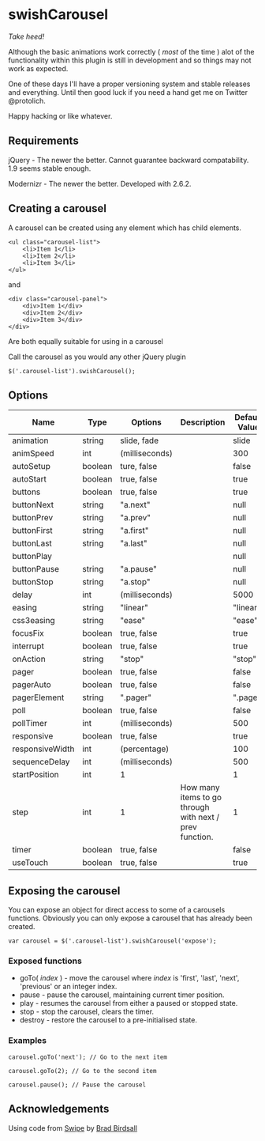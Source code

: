 # swishCarousel

_Take heed!_

Although the basic animations work correctly ( _most_ of the time ) alot of the functionality within this plugin is still in development and so things may not work as expected.

One of these days I'll have a proper versioning system and stable releases and everything. Until then good luck if you need a hand get me on Twitter @protolich.

Happy hacking or like whatever.

## Requirements

jQuery - The newer the better. Cannot guarantee backward compatability. 1.9 seems stable enough.

Modernizr - The newer the better. Developed with 2.6.2.

## Creating a carousel

A carousel can be created using any element which has child elements.

	<ul class="carousel-list">
		<li>Item 1</li>
		<li>Item 2</li>
		<li>Item 3</li>
	</ul>
	
and
	
	<div class="carousel-panel">
		<div>Item 1</div>
		<div>Item 2</div>
		<div>Item 3</div>
	</div>
	
Are both equally suitable for using in a carousel

Call the carousel as you would any other jQuery plugin

	$('.carousel-list').swishCarousel();

## Options

<table>
	<thead>
		<th>Name</th>
		<th>Type</th>
		<th>Options</th>
		<th>Description</th>
		<th>Default Value</th>
	</thead>
	<tr>
		<td>animation</td>
		<td>string</td>
		<td>slide, fade</td>
		<td></td>
		<td>slide</td>
	</tr>
	<tr>
		<td>animSpeed</td>
		<td>int</td>
		<td>(milliseconds)</td>
		<td></td>
		<td>300</td>
	</tr>
	<tr>
		<td>autoSetup</td>
		<td>boolean</td>
		<td>ture, false</td>
		<td></td>
		<td>false</td>
	</tr>
	<tr>
		<td>autoStart</td>
		<td>boolean</td>
		<td>true, false</td>
		<td></td>
		<td>true</td>
	</tr>
	<tr>
		<td>buttons</td>
		<td>boolean</td>
		<td>true, false</td>
		<td></td>
		<td>true</td>
	</tr>
	<tr>
		<td>buttonNext</td>
		<td>string</td>
		<td>"a.next"</td>
		<td></td>
		<td>null</td>
	</tr>
	<tr>
		<td>buttonPrev</td>
		<td>string</td>
		<td>"a.prev"</td>
		<td></td>
		<td>null</td>
	</tr>
	<tr>
		<td>buttonFirst</td>
		<td>string</td>
		<td>"a.first"</td>
		<td></td>
		<td>null</td>
	</tr>
	<tr>
		<td>buttonLast</td>
		<td>string</td>
		<td>"a.last"</td>
		<td></td>
		<td>null</td>
	</tr>
	<tr>
		<td>buttonPlay</td>
		<td></td>
		<td></td>
		<td></td>
		<td>null</td>
	</tr>
	<tr>
		<td>buttonPause</td>
		<td>string</td>
		<td>"a.pause"</td>
		<td></td>
		<td>null</td>
	</tr>
	<tr>
		<td>buttonStop</td>
		<td>string</td>
		<td>"a.stop"</td>
		<td></td>
		<td>null</td>
	</tr>
	<tr>
		<td>delay</td>
		<td>int</td>
		<td>(milliseconds)</td>
		<td></td>
		<td>5000</td>
	</tr>
	<tr>
		<td>easing</td>
		<td>string</td>
		<td>"linear"</td>
		<td></td>
		<td>"linear"</td>
	</tr>
	<tr>
		<td>css3easing</td>
		<td>string</td>
		<td>"ease"</td>
		<td></td>
		<td>"ease"</td>
	</tr>
	<tr>
		<td>focusFix</td>
		<td>boolean</td>
		<td>true, false</td>
		<td></td>
		<td>true</td>
	</tr>
	<tr>
		<td>interrupt</td>
		<td>boolean</td>
		<td>true, false</td>
		<td></td>
		<td>true</td>
	</tr>
	<tr>
		<td>onAction</td>
		<td>string</td>
		<td>"stop"</td>
		<td></td>
		<td>"stop"</td>
	</tr>
	<tr>
		<td>pager</td>
		<td>boolean</td>
		<td>true, false</td>
		<td></td>
		<td>false</td>
	</tr>
	<tr>
		<td>pagerAuto</td>
		<td>boolean</td>
		<td>true, false</td>
		<td></td>
		<td>false</td>
	</tr>
	<tr>
		<td>pagerElement</td>
		<td>string</td>
		<td>".pager"</td>
		<td></td>
		<td>".pager"</td>
	</tr>
	<tr>
		<td>poll</td>
		<td>boolean</td>
		<td>true, false</td>
		<td></td>
		<td>false</td>
	</tr>
	<tr>
		<td>pollTimer</td>
		<td>int</td>
		<td>(milliseconds)</td>
		<td></td>
		<td>500</td>
	</tr>
	<tr>
		<td>responsive</td>
		<td>boolean</td>
		<td>true, false</td>
		<td></td>
		<td>true</td>
	</tr>
	<tr>
		<td>responsiveWidth</td>
		<td>int</td>
		<td>(percentage)</td>
		<td></td>
		<td>100</td>
	</tr>
	<tr>
		<td>sequenceDelay</td>
		<td>int</td>
		<td>(milliseconds)</td>
		<td></td>
		<td>500</td>
	</tr>
	<tr>
		<td>startPosition</td>
		<td>int</td>
		<td>1</td>
		<td></td>
		<td>1</td>
	</tr>
	<tr>
		<td>step</td>
		<td>int</td>
		<td>1</td>
		<td>How many items to go through with next / prev function.</td>
		<td>1</td>
	</tr>
	<tr>
		<td>timer</td>
		<td>boolean</td>
		<td>true, false</td>
		<td></td>
		<td>false</td>
	</tr>
	<tr>
		<td>useTouch</td>
		<td>boolean</td>
		<td>true, false</td>
		<td></td>
		<td>true</td>
	</tr>
</table>



## Exposing the carousel

You can expose an object for direct access to some of a carousels functions.
Obviously you can only expose a carousel that has already been created.

	var carousel = $('.carousel-list').swishCarousel('expose');
	
### Exposed functions

* goTo( _index_ ) - move the carousel where _index_ is 'first', 'last', 'next', 'previous' or an integer index.
* pause - pause the carousel, maintaining current timer position.
* play - resumes the carousel from either a paused or stopped state.
* stop - stop the carousel, clears the timer.
* destroy - restore the carousel to a pre-initialised state.

### Examples

	carousel.goTo('next'); // Go to the next item
	
	carousel.goTo(2); // Go to the second item
	
	carousel.pause(); // Pause the carousel

## Acknowledgements

Using code from [Swipe](https://github.com/bradbirdsall/Swipe) by [Brad Birdsall](http://bradbirdsall.com/)

